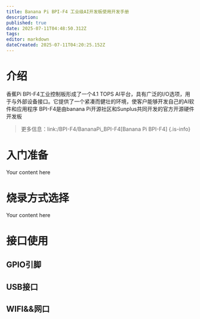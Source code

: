 ```yaml
---
title: Banana Pi BPI-F4 工业级AI开发板使用开发手册
description: 
published: true
date: 2025-07-11T04:48:50.312Z
tags: 
editor: markdown
dateCreated: 2025-07-11T04:20:25.152Z
---
```


# 介绍
香蕉Pi BPI-F4工业控制板形成了一个4.1 TOPS AI平台，具有广泛的I/O选项，用于与外部设备接口。它提供了一个紧凑而健壮的环境，使客户能够开发自己的AI软件和应用程序
BPI-F4是由banana Pi开源社区和Sunplus共同开发的官方开源硬件开发板

> 更多信息：link:/BPI-F4/BananaPi_BPI-F4[Banana Pi BPI-F4]
{.is-info}


# 入门准备
Your content here

# 烧录方式选择
Your content here

# 接口使用
##  GPIO引脚
 
## USB接口

## WIFI&&网口

